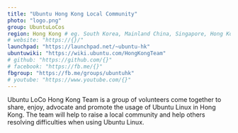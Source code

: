 ```yaml
---
title: "Ubuntu Hong Kong Local Community"
photo: "logo.png"
group: UbuntuLoCos
region: Hong Kong # eg. South Korea, Mainland China, Singapore, Hong Kong, Taiwan ...
# website: "https://{}/"
launchpad: "https://launchpad.net/~ubuntu-hk"
ubuntuwiki: "https://wiki.ubuntu.com/HongKongTeam"
# github: "https://github.com/{}"
# facebook: "https://fb.me/{}"
fbgroup: "https://fb.me/groups/ubuntuhk"
# youtube: "https://www.youtube.com/{}"
---
```

Ubuntu LoCo Hong Kong Team is a group of volunteers come together to share, enjoy, advocate and promote the usage of Ubuntu Linux in Hong Kong. The team will help to raise a local community and help others resolving difficulties when using Ubuntu Linux.
